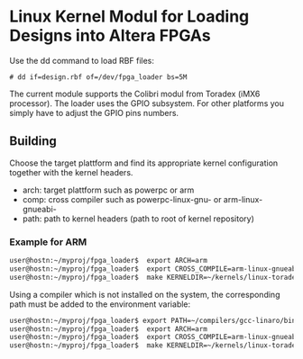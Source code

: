 Linux Kernel Modul for Loading Designs into Altera FPGAs
========================================================

Use the dd command to load RBF files:

```
# dd if=design.rbf of=/dev/fpga_loader bs=5M
```

The current module supports the Colibri modul from Toradex (iMX6 processor). The loader uses the GPIO subsystem. For other platforms you simply have to adjust the GPIO pins numbers.


## Building

Choose the target plattform and find its appropriate kernel configuration together with the kernel headers.

  * arch: target plattform such as powerpc or arm 
  * comp: cross compiler such as powerpc-linux-gnu- or arm-linux-gnueabi-
  * path: path to kernel headers (path to root of kernel repository)

### Example for ARM
```bash
user@hostn:~/myproj/fpga_loader$  export ARCH=arm
user@hostn:~/myproj/fpga_loader$  export CROSS_COMPILE=arm-linux-gnueabihf-
user@hostn:~/myproj/fpga_loader$  make KERNELDIR=~/kernels/linux-toradex
```

Using a compiler which is not installed on the system, the corresponding path must be added to the environment variable:
```bash
user@hostn:~/myproj/fpga_loader$ export PATH=~/compilers/gcc-linaro/bin/:$PATH 
user@hostn:~/myproj/fpga_loader$  export ARCH=arm
user@hostn:~/myproj/fpga_loader$  export CROSS_COMPILE=arm-linux-gnueabihf-
user@hostn:~/myproj/fpga_loader$  make KERNELDIR=~/kernels/linux-toradex
```
